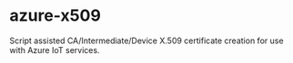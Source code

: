 # azure-x509
Script assisted CA/Intermediate/Device X.509 certificate creation for use with Azure IoT services.
